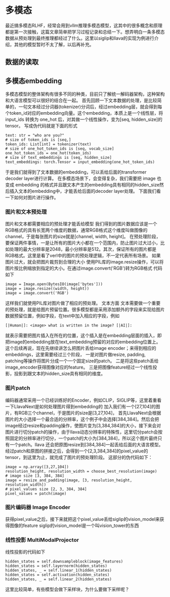 # 多模态
  最近搞多模态RLHF，经常会用到vllm推理多模态模型，这其中的很多概念和原理都是第一次接触，这篇文章简单把学习过程记录和总结一下。想弄明白一条多模态数据从预处理到最终推理都经过了什么。这里以siglip和llava的实现为例进行介绍，其他的模型暂时不太了解，以后再补充。
## 数据的读取
## 多模态embedding
  多模态模型的整体架构有很多不同的种类，目前只了解统一解码器架构，这种架构和大语言模型可以很好的结合在一起。
  首先回顾一下文本数据的处理，是比较简单的，一句文本经过分词器(tokenizer)分词后，经过embedding层，就会得到每个token_id对应的embedding向量。这个embedding，本质上是一个线性层，将input_ids 转换为 one_hot 后，对其做一个线性操作，变为[seq, hidden_size]的tensor。
  写成伪代码就是下面的形式
```
text: str = "who are you?"
# size of token_ids is [seq,]
token_ids: List[int] = tokenizer(text)
# size of one_hot_token_ids is [seq, vocab_size]
one_hot_token_ids = one_hot(token_ids)
# size of text_embeddings is [seq, hidden_size]
text_embeddings: torch.Tensor = input_embedding(one_hot_token_ids)
```
于是我们就得到了文本数据的embedding，可以丢给后面的transformer decoder layer进行计算。
在多模态场景下，会变得复杂，我们需要把 image 也变成 embedding 的格式并且跟文本产生的embedding具有相同的hidden_size然后插入文本的embedding中，才能丢给后面的decoder layer处理。
下面我们看一下如何对图片进行操作。
### 图片和文本预处理
图片和文本都需要相应的预处理才能丢给模型
我们得到的图片数据应该是一个RGB格式的具有长宽两个维度的数据，通常RGB格式这个维度叫做图像的channel，于是每张图片的size就是[channel, width, height]。
在预处理阶段，要保证两件事情，一是让所有的图片大小都在一个范围内，防止图片过大过小，比如处理的最大分辨率是2048，最小分辨率是512。其次，保证所有的图片都是RGB格式。这里是看了verl中的图片的预处理逻辑，不一定代表所有场景。
如果图片过大，就会把图片裁剪到合理的大小
使用PIL库的image.resize操作，可以将图片按比例缩放到指定的大小。在通过image.convert('RGB')转为RGB格式
代码如下
```
image = Image.open(BytesIO(image['bytes']))
image = image.resize((width, height))
image = image.convert('RGB')
```
这样我们就使用PIL库对图片做了相应的预处理。
文本方面
文本需要做一个重要的预处理，就是给图片预留位置。很多模型都是采用添加额外的字段来实现给图片数据预留位置，例如<image>字段，在text中加入相应的字段，例如
```
[|Human|]: <image> what is written in the image? [|AI|]:
```
就表示需要把图片插入在<image>所在的位置，这个插入是在embedding层面的插入，即把image的embedding放在text_embedding预留的<image>对应的embedding位置上。这个后续再说，现在先继续讲怎么把图片丢给image encoder；来得到相应的embeddings，这里需要经过三个阶段，
一是对图片做resize, padding, patching等操作将图片分成一个一个固定size的patch。
二是将这些patch丢给image_encoder获得图像对应的feature。
三是把图像feature经过一个线性投影，投影到跟文本的hidden_size具有相同的维度。
### 图片patch
编码器通常采用一个已经训练好的Encoder，例如CLIP，SIGLIP等，这里着重看一下LlavaNext是如何处理图片得到embedding的
加入我们有一个[27,104]的图片，有RGB三个channel，于是图片的size是[3,27,104]，
首先LlavaNext会根据图片的大小选择一个最合适的分辨率，这个例子中会选择[384,384]。然后会把image经过resize和padding操作，使图片变为[3,384,384]的大小，接下来会对图片进行切分patch的操作，由于llava动态分辨率的特殊性，这里切分patch会按照固定的分辨率进行切分，一个patch的大小为[384,384]，所以这个图片最终只有一个patch。llava 还会把原图resize到[384,384]一起丢给后面的大语言模型。
经过patch和原图的拼接之后，会得到一个[2,3,384,384]的pixel_value的tensor，到这里为止，就完成了图片的预处理阶段。
这部分的伪代码如下：
```
image = np.array([3,27,104])
resolution_height, resolution_width = choose_best_resolution(image)
# image size [3, 384, 384]
image = resize_and_padding(image, [3, resolution_height, resolution_width])
# pixel_values size [2, 3, 384, 384]
pixel_values = patch(image)
```
### 图片编码器 Image Encoder
获得pixel_value之后，接下来就把这个pixel_value丢给siglip的vision_model来获得图像的feature
siglip的vision_model是一个叫vision_tower的东西
### 线性投影 MultiModalProjector
线性投影的代码如下
```
hidden_states = self.downsampleblock(image_features)
hidden_states = self.layernorm(hidden_states)
hidden_states, _ = self.linear_1(hidden_states)
hidden_states = self.activation(hidden_states)
hidden_states, _ = self.linear_2(hidden_states)
```
这里比较简单，有些模型会做下采样块，为什么要做下采样呢？
